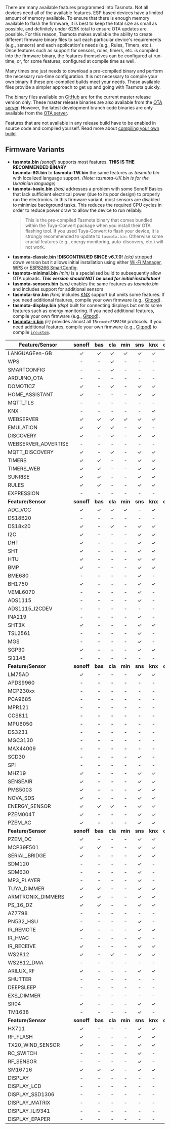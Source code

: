 There are many available features programmed into Tasmota. Not all devices need all of the available features. ESP based devices have a limited amount of memory available. To ensure that there is enough memory available to flash the firmware, it is best to keep the total size as small as possible, and definitely under 625K total to ensure OTA updates are possible. For this reason, Tasmota makes available the ability to create different firmware binary files to suit each particular device's requirements (e.g., sensors) and each application's needs (e.g., Rules, Timers, etc.). Once features such as support for sensors, rules, timers, etc. is compiled into the firmware binary, the features themselves can be configured at run-time, or, for some features, configured at compile time as well.

Many times one just needs to download a pre-compiled binary and perform the necessary run-time configuration. It is not necessary to compile your own binary if these pre-compiled builds meet your needs. These available files provide a simpler approach to get up and going with Tasmota quickly.

The binary files available on [GitHub](https://github.com/arendst/Tasmota/releases) are for the current master release version only. These master release binaries are also available from the [OTA server](http://thehackbox.org/tasmota/release/). However, the latest development branch code binaries are only available from the [OTA server](http://thehackbox.org/tasmota/).

Features that are not available in any release build have to be enabled in source code and compiled yourself. Read more about [compiling your own build](compile-your-build).

## Firmware Variants
- **tasmota.bin** *(sonoff)* supports most features. **THIS IS THE RECOMMENDED BINARY**  
  **tasmota-BG.bin** to **tasmota-TW.bin** the same features as _tasmota.bin_ with localized language support. *(Note: tasmota-UK.bin is for the Ukrainian language)*
- **tasmota-basic.bin** *(bas)* addresses a problem with some Sonoff Basics that lack sufficient electrical power (due to its poor design) to properly run the electronics. In this firmware variant, most sensors are disabled to minimize background tasks. This reduces the required CPU cycles in order to reduce power draw to allow the device to run reliably.
  >This is the pre-compiled Tasmota binary that comes bundled within the Tuya-Convert package when you install their OTA flashing tool. If you used Tuya-Convert to flash your device, it is strongly recommended to update to `tasmota.bin`. Otherwise some crucial features (e.g., energy monitoring, auto-discovery, etc.) will not work.
- **tasmota-classic.bin** **!DISCONTINUED SINCE v6.7.0!** *(cla)* stripped down version but it allows initial installation using either [Wi-Fi Manager](Initial-Configuration#configure-wi-fi), [WPS](https://en.wikipedia.org/wiki/Wi-Fi_Protected_Setup) or [ESP8266 SmartConfig](http://techiesms.com/iot-projects/now-no-need-enter-ssid-name-password-inside-code-esp8266-smart-config/).
- **tasmota-minimal.bin** *(min)* is a specialised build to subsequently allow OTA uploads. ***This version should NOT be used for initial installation!***
- **tasmota-sensors.bin** *(sns)* enables the same features as _tasmota.bin_ and includes support for additional sensors
- **tasmota-knx.bin** *(knx)* includes [KNX](KNX-Features) support but omits some features. If you need additional features, compile your own firmware (e.g., [Gitpod](Compiling-Tasmota-on-Gitpod)).
- **tasmota-display.bin** *(dsp)* built for connecting displays but omits some features such as energy monitoring. If you need additional features, compile your own firmware (e.g., [Gitpod](Compiling-Tasmota-on-Gitpod)).
- [**tasmota-ir.bin**](Tasmota-IR) *(ir)* provides almost all `IRremoteESP8266` protocols. If you need additional features, compile your own firmware (e.g., [Gitpod](Compiling-Tasmota-on-Gitpod)) to compile [`ircustom`](Tasmota-IR).

|Feature/Sensor|sonoff|bas|cla|min|sns|knx|dsp|ir|
|-|:-:|:-:|:-:|:-:|:-:|:-:|:-:|:-:|
|LANGUAGEen-GB|✓|✓|✓|✓|✓|✓|✓|✓|
|WPS|-|-|✓|-|-|-|-|-|
|SMARTCONFIG|-|-|✓|-|-|-|-|-|
|ARDUINO_OTA|-|-|-|-|-|-|-|-|
|DOMOTICZ|✓|-|✓|-|✓|✓|-|✓|
|HOME_ASSISTANT|✓|-|-|-|✓|✓|-|✓|
|MQTT_TLS|-|-|-|-|-|-|-|-|
|KNX|-|-|-|-|-|✓|-|-|
|WEBSERVER|✓|✓|✓|✓|✓|✓|✓|✓|
|EMULATION|✓|✓|✓|-|✓|-|-|-|
|DISCOVERY|✓|-|✓|-|✓|✓|✓|-|
|WEBSERVER_ADVERTISE|-|-|-|-|-|-|-|-|
|MQTT_DISCOVERY|✓|-|✓|-|✓|✓|✓|-|
|TIMERS|✓|✓|-|-|✓|✓|✓|✓|
|TIMERS_WEB|✓|✓|-|-|✓|✓|✓|✓|
|SUNRISE|✓|✓|-|-|✓|✓|✓|✓|
|RULES|✓|✓|-|-|✓|✓|✓|✓|
|EXPRESSION|-|-|-|-|-|-|-|-|
|**Feature/Sensor**|**sonoff**|**bas**|**cla**|**min**|**sns**|**knx**|**dsp**|**ir**|
|ADC_VCC|✓|✓|✓|✓|-|✓|✓|-|
|DS18B20|-|-|-|-|-|-|-|-|
|DS18x20|✓|-|✓|-|✓|✓|✓|-|
|I2C|✓|-|-|-|✓|✓|✓|-|
|DHT|✓|-|-|-|✓|✓|✓|✓|
|SHT|✓|-|-|-|✓|✓|✓|-|
|HTU|✓|-|-|-|✓|✓|✓|-|
|BMP|✓|-|-|-|✓|✓|✓|-|
|BME680|-|-|-|-|✓|-|-|-|
|BH1750|✓|-|-|-|✓|✓|✓|-|
|VEML6070|-|-|-|-|✓|-|-|-|
|ADS1115|-|-|-|-|✓|-|-|-|
|ADS1115_I2CDEV|-|-|-|-|-|-|-|-|
|INA219|-|-|-|-|✓|-|-|-|
|SHT3X|✓|-|-|-|✓|✓|✓|-|
|TSL2561|-|-|-|-|✓|-|-|-|
|MGS|-|-|-|-|✓|-|-|-|
|SGP30|✓|-|-|-|✓|✓|✓|-|
|SI1145|-|-|-|-|-|-|-|-|
|**Feature/Sensor**|**sonoff**|**bas**|**cla**|**min**|**sns**|**knx**|**dsp**|**ir**|
|LM75AD|✓|-|-|-|✓|✓|✓|-|
|APDS9960|-|-|-|-|-|-|-|-|
|MCP230xx|-|-|-|-|-|-|-|-|
|PCA9685|-|-|-|-|-|-|-|-|
|MPR121|-|-|-|-|-|-|-|-|
|CCS811|-|-|-|-|-|-|-|-|
|MPU6050|-|-|-|-|-|-|-|-|
|DS3231|-|-|-|-|-|-|-|-|
|MGC3130|-|-|-|-|-|-|-|-|
|MAX44009|-|-|-|-|-|-|-|-|
|SCD30|-|-|-|-|✓|-|-|-|
|SPI|-|-|-|-|-|-|✓|-|
|MHZ19|✓|-|-|-|✓|✓|✓|-|
|SENSEAIR|✓|-|-|-|✓|✓|✓|-|
|PMS5003|✓|-|-|-|✓|✓|✓|-|
|NOVA_SDS|✓|-|-|-|✓|✓|✓|-|
|ENERGY_SENSOR|✓|✓|✓|-|✓|✓|-|-|
|PZEM004T|✓|-|-|-|✓|✓|-|-|
|PZEM_AC|✓|-|-|-|✓|✓|-|-|
|**Feature/Sensor**|**sonoff**|**bas**|**cla**|**min**|**sns**|**knx**|**dsp**|**ir**|
|PZEM_DC|✓|-|-|-|✓|✓|-|-|
|MCP39F501|✓|✓|-|-|✓|✓|-|-|
|SERIAL_BRIDGE|✓|-|-|-|✓|✓|✓|-|
|SDM120|-|-|-|-|✓|-|-|-|
|SDM630|-|-|-|-|✓|-|-|-|
|MP3_PLAYER|-|-|-|-|✓|-|-|-|
|TUYA_DIMMER|✓|✓|-|-|✓|✓|✓|-|
|ARMTRONIX_DIMMERS|✓|✓|-|-|✓|✓|✓|-|
|PS_16_DZ|✓|✓|-|-|✓|✓|✓|-|
|AZ7798|-|-|-|-|-|-|-|-|
|PN532_HSU|-|-|-|-|✓|-|-|-|
|IR_REMOTE|✓|-|-|-|✓|✓|✓|✓|
|IR_HVAC|-|-|-|-|✓|-|-|✓|
|IR_RECEIVE|✓|-|-|-|✓|✓|✓|✓|
|WS2812|✓|-|✓|-|✓|✓|✓|-|
|WS2812_DMA|-|-|-|-|-|-|-|-|
|ARILUX_RF|✓|-|-|-|✓|✓|-|-|
|SHUTTER|-|-|-|-|-|-|-|-|
|DEEPSLEEP|-|-|-|-|-|-|-|-|
|EXS_DIMMER|-|-|-|-|-|-|-|-|
|SR04|✓|-|-|-|✓|✓|✓|-|
|TM1638|-|-|-|-|✓|-|-|-|
|**Feature/Sensor**|**sonoff**|**bas**|**cla**|**min**|**sns**|**knx**|**dsp**|**ir**|
|HX711|✓|-|-|-|✓|✓|✓|-|
|RF_FLASH|✓|-|-|-|✓|✓|-|-|
|TX20_WIND_SENSOR|✓|-|-|-|✓|✓|✓|-|
|RC_SWITCH|-|-|-|-|✓|-|-|-|
|RF_SENSOR|-|-|-|-|✓|-|-|-|
|SM16716|✓|✓|✓|-|✓|✓|✓|-|
|DISPLAY|-|-|-|-|-|-|✓|-|
|DISPLAY_LCD|-|-|-|-|-|-|✓|-|
|DISPLAY_SSD1306|-|-|-|-|-|-|✓|-|
|DISPLAY_MATRIX|-|-|-|-|-|-|✓|-|
|DISPLAY_ILI9341|-|-|-|-|-|-|✓|-|
|DISPLAY_EPAPER|-|-|-|-|-|-|✓|-|